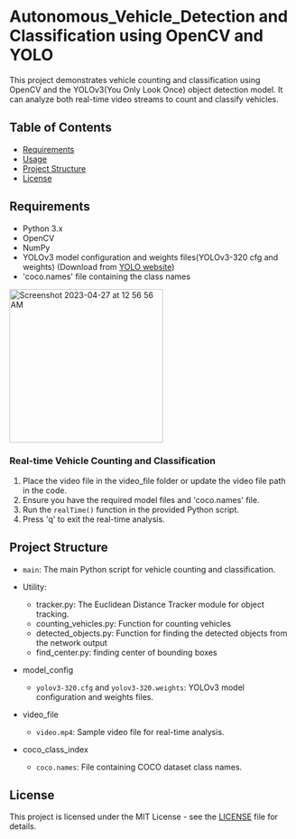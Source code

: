 # Autonomous_Vehicle_Detection and Classification using OpenCV and YOLO

This project demonstrates vehicle counting and classification using OpenCV and the YOLOv3(You Only Look Once) object detection model. It can analyze both real-time video streams to count and classify vehicles. 

## Table of Contents

- [Requirements](#requirements)
- [Usage](#usage)
- [Project Structure](#project-structure)
- [License](#license)

## Requirements

- Python 3.x
- OpenCV
- NumPy
- YOLOv3 model configuration and weights files(YOLOv3-320 cfg and weights) (Download from [YOLO website](https://pjreddie.com/darknet/yolo/))
- 'coco.names' file containing the class names

<img width="272" alt="Screenshot 2023-04-27 at 12 56 56 AM" src="https://github.com/mrunmayee17/Autonomous_Vehicle_Detection/assets/48186569/cc193479-cfd3-4ef4-83b0-4e5cebb265be">

### Real-time Vehicle Counting and Classification

1. Place the video file in the video_file folder or update the video file path in the code.
2. Ensure you have the required model files and 'coco.names' file.
3. Run the `realTime()` function in the provided Python script.
4. Press 'q' to exit the real-time analysis.

## Project Structure

- `main`: The main Python script for vehicle counting and classification.
- Utility:
    - tracker.py: The Euclidean Distance Tracker module for object tracking.
    - counting_vehicles.py: Function for counting vehicles
    - detected_objects.py: Function for finding the detected objects from the network output
    - find_center.py: finding center of bounding boxes
    
- model_config
  - `yolov3-320.cfg` and `yolov3-320.weights`: YOLOv3 model configuration and weights files.
- video_file
  - `video.mp4`: Sample video file for real-time analysis.
- coco_class_index
  - `coco.names`: File containing COCO dataset class names.

## License

This project is licensed under the MIT License - see the [LICENSE](LICENSE) file for details.
